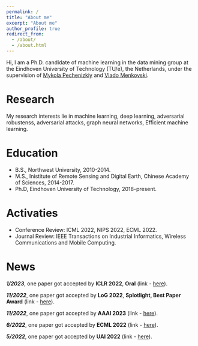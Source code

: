 ```yaml
---
permalink: /
title: "About me"
excerpt: "About me"
author_profile: true
redirect_from: 
  - /about/
  - /about.html
---
```



Hi, I am a Ph.D. candidate of machine learning in the data mining group at the Eindhoven University of Technology (TU/e), the
Netherlands, under the supervision of [Mykola Pechenizkiy](https://www.win.tue.nl/~mpechen/) and [Vlado Menkovski](https://www.tue.nl/en/research/researchers/vlado-menkovski/). 

# Research
My research interests lie in machine learning, deep learning, adversarial robustenss, adversarial attacks, graph neural networks, Efficient machine learning.

Education
======
* B.S., Northwest University, 2010-2014.
* M.S., Inistitute of Remote Sensing and Digital Earth, Chinese Academy of Sciences, 2014-2017.
* Ph.D, Eindhoven University of Technology, 2018-present.

Activaties
======
* Conference Review: ICML 2022, NIPS 2022, ECML 2022.
* Journal Review: IEEE Transactions on Industrial Informatics, Wireless Communications and Mobile Computing.

News
======

***1/2023***, one paper got accepted by **ICLR 2022**, **Oral**  (link - [here]([https://openreview.net/forum?id=J6F3lLg4Kdp](https://openreview.net/forum?id=J6F3lLg4Kdp))). 

***11/2022***, one paper got accepted by **LoG 2022**, **Splotlight, Best Paper Award**  (link - [here]([https://arxiv.org/abs/2208.10842](https://openreview.net/forum?id=dF6aEW3_62O))). 

***11/2022***, one paper got accepted by **AAAI 2023** (link - [here](https://arxiv.org/abs/2208.10842)). 

***6/2022***, one paper got accepted by **ECML 2022** (link - [here](https://arxiv.org/abs/2104.07917)).

***5/2022***, one paper got accepted by **UAI 2022** (link - [here](https://openreview.net/forum?id=HeZlJPLoqgq)).
